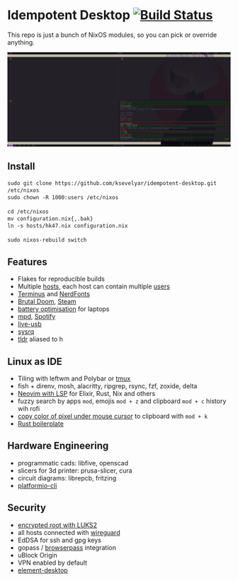 # Idempotent Desktop [![Build Status](https://github.com/ksevelyar/idempotent-desktop/workflows/build/badge.svg)](https://github.com/ksevelyar/idempotent-desktop/actions)

This repo is just a bunch of NixOS modules, so you can pick or override anything. 

![leftwm](/assets/screens/leftwm.png)

## Install

```
sudo git clone https://github.com/ksevelyar/idempotent-desktop.git /etc/nixos
sudo chown -R 1000:users /etc/nixos

cd /etc/nixos
mv configuration.nix{,.bak}
ln -s hosts/hk47.nix configuration.nix

sudo nixos-rebuild switch
```

## Features

* Flakes for reproducible builds
* Multiple [hosts](https://github.com/ksevelyar/idempotent-desktop/tree/main/hosts), each host can contain multiple [users](https://github.com/ksevelyar/idempotent-desktop/tree/main/users)
* [Terminus](http://terminus-font.sourceforge.net/shots.html) and [NerdFonts](/sys/fonts.nix)
* [Brutal Doom](https://github.com/ksevelyar/brutal-doom), [Steam](https://github.com/ksevelyar/idempotent-desktop/blob/main/packages/games.nix)
* [battery optimisation](/hardware/power-management.nix) for laptops
* [mpd](/services/mpd.nix), [Spotify](https://open.spotify.com/playlist/1FOoZGP15NMWkGqLDWk3lR?si=a001b656806e46bd) 
* [live-usb](/live-usb/live-usb.nix)
* [sysrq](https://www.kernel.org/doc/html/latest/admin-guide/sysrq.html#what-are-the-command-keys) 
* [tldr](https://github.com/tldr-pages/tldr) aliased to h

## Linux as IDE

* Tiling with leftwm and Polybar or [tmux](https://github.com/ksevelyar/idempotent-desktop/blob/main/packages/tmux.nix)
* fish + direnv, mosh, alacritty, ripgrep, rsync, fzf, zoxide, delta 
* [Neovim with LSP](https://github.com/ksevelyar/idempotent-desktop/blob/main/users/shared/.config/nvim/init.vim) for Elixir, Rust, Nix and others
* fuzzy search by apps `mod`, emojis `mod + z` and clipboard `mod + c` history wih rofi 
* [copy color of pixel under mouse cursor](/sys/scripts.nix) to clipboard with `mod + k`
* [Rust boilerplate](https://github.com/rusty-cluster/rust-boilerplate)

## Hardware Engineering

* programmatic cads: libfive, openscad
* slicers for 3d printer: prusa-slicer, cura 
* circuit diagrams: librepcb, fritzing 
* [platformio-cli](https://jeelabs.org/2018/getting-started-bp/)

## Security

* [encrypted root with LUKS2](/doc/encrypted-root.md)
* all hosts connected with [wireguard](https://github.com/ksevelyar/idempotent-desktop/blob/main/hosts/skynet.nix#L67)
* EdDSA for ssh and gpg keys
* gopass / [browserpass](https://github.com/browserpass/browserpass-extension#available-keyboard-shortcuts) integration
* uBlock Origin
* VPN enabled by default
* [element-desktop](https://matrix.org/)
